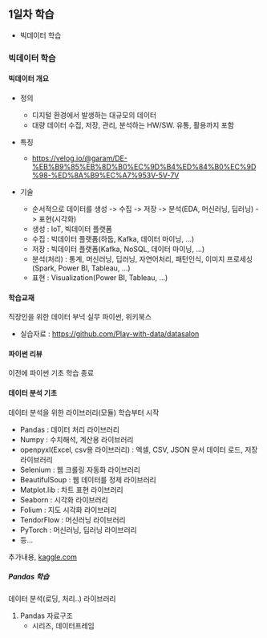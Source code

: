 ## 1일차 학습

- 빅데이터 학습

### 빅데이터 학습

#### 빅데이터 개요

- 정의

  - 디지털 환경에서 발생하는 대규모의 데이터
  - 대량 데이터 수집, 저장, 관리, 분석하는 HW/SW. 유통, 활용까지 포함

- 특징

  - https://velog.io/@garam/DE-%EB%B9%85%EB%8D%B0%EC%9D%B4%ED%84%B0%EC%9D%98-%ED%8A%B9%EC%A7%953V-5V-7V

- 기술
  - 순서적으로 데이터를 생성 -> 수집 -> 저장 -> 분석(EDA, 머신러닝, 딥러닝) -> 표현(시각화)
  - 생성 : IoT, 빅데이터 플랫폼
  - 수집 : 빅데이터 플랫폼(하둡, Kafka, 데이터 마이닝, ...)
  - 저장 : 빅데이터 플랫폼(Kafka, NoSQL, 데이터 마이닝, ...)
  - 분석(처리) : 통계, 머신러닝, 딥러닝, 자연어처리, 패턴인식, 이미지 프로세싱(Spark, Power BI, Tableau, ...)
  - 표현 : Visualization(Power BI, Tableau, ...)

#### 학습교재

직장인을 위한 데이터 부넉 실무 파이썬, 위키북스

- 실습자료 : https://github.com/Play-with-data/datasalon

#### 파이썬 리뷰

이전에 파이썬 기초 학습 종료

#### 데이터 분석 기초

데이터 분석을 위한 라이브러리(모듈) 학습부터 시작

- Pandas : 데이터 처리 라이브러리
- Numpy : 수치해석, 계산용 라이브러리
- openpyxl(Excel, csv용 라이브러리) : 엑셀, CSV, JSON 문서 데이터 로드, 저장 라이브러리
- Selenium : 웹 크롤링 자동화 라이브러리
- BeautifulSoup : 웹 데이터를 정제 라이브러리
- Matplot.lib : 차트 표현 라이브러리
- Seaborn : 시각화 라이브러리
- Folium : 지도 시각화 라이브러리
- TendorFlow : 머신러닝 라이브러리
- PyTorch : 머신러닝, 딥러닝 라이브러리
- 등...

추가내용, [kaggle.com](https://www.kaggle.com/)

##### Pandas 학습

데이터 분석(로딩, 처리..) 라이브러리

1. Pandas 자료구조
   - 시리즈, 데이터프레임
